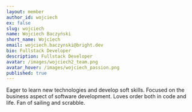 ```yaml
---
layout: member
author_id: wojciech
ex: false
slug: wojciech
name: Wojciech Baczyński
short_name: Wojciech
email: wojciech.baczynski@bright.dev
bio: Fullstack Developer
description: Fullstack Developer
avatar: /images/wojciech2_team.png
avatar_hover: /images/wojciech_passion.png
published: true
---
```

Eager to learn new technologies and develop soft skills. Focused on the business aspect of software development. Loves order both in code and life. Fan of sailing and scrabble.
